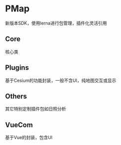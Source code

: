 # PMap
新版本SDK，使用lerna进行包管理，插件化灵活引用


## Core
核心类

## Plugins
基于Cesium的功能封装，一般不含UI，纯地图交互或显示

## Others
其它特别定制插件包如日照分析

## VueCom
基于Vue的封装，包含UI




